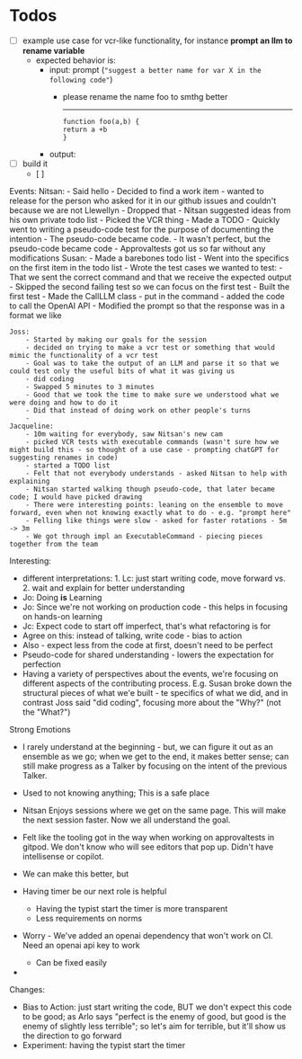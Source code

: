 # Todos

-   [ ] example use case for vcr-like functionality, for instance **prompt an llm to rename variable**
    -   expected behavior is:
        -   input: prompt (`"suggest a better name for var X in the following code"`)
            -   please rename the name foo to smthg better

                ---

                ```
                function foo(a,b) {
                return a +b
                }
                ```
        -   output:
-   [ ] build it
    -   [ ]


Events:
    Nitsan:
        - Said hello
        - Decided to find a work item
        - wanted to release for the person who asked for it in our github issues and couldn't because we are not Llewellyn
        - Dropped that
        - Nitsan suggested ideas from his own private todo list
        - Picked the VCR thing
        - Made a TODO
        - Quickly went to writing a pseudo-code test for the purpose of documenting the intention
        - The pseudo-code became code. 
        - It wasn't perfect, but the pseudo-code became code
        - Approvaltests got us so far without any modifications
    Susan:
        - Made a barebones todo list
        - Went into the specifics on the first item in the todo list
        - Wrote the test cases we wanted to test:
          - That we sent the correct command and that we receive the expected output
        - Skipped the second failing test so we can focus on the first test
        - Built the first test
        - Made the CallLLM class
        - put in the command
        - added the code to call the OpenAI API
        - Modified the prompt so that the response was in a format we like

    Joss:
        - Started by making our goals for the session
        - decided on trying to make a vcr test or something that would mimic the functionality of a vcr test
        - Goal was to take the output of an LLM and parse it so that we could test only the useful bits of what it was giving us
        - did coding
        - Swapped 5 minutes to 3 minutes
        - Good that we took the time to make sure we understood what we were doing and how to do it
        - Did that instead of doing work on other people's turns
        - 
    Jacqueline:
        - 10m waiting for everybody, saw Nitsan's new cam
        - picked VCR tests with executable commands (wasn't sure how we might build this - so thought of a use case - prompting chatGPT for suggesting renames in code)
        - started a TODO list
        - Felt that not everybody understands - asked Nitsan to help with explaining
        - Nitsan started walking though pseudo-code, that later became code; I would have picked drawing
        - There were interesting points: leaning on the ensemble to move forward, even when not knowing exactly what to do - e.g. "prompt here"
        - Felling like things were slow - asked for faster rotations - 5m -> 3m
        - We got through impl an ExecutableCommand - piecing pieces together from the team

Interesting:

- different interpretations: 1. Lc: just start writing code, move forward vs. 2. wait and explain for better understanding
- Jo: Doing **is** Learning
- Jo: Since we're not working on production code - this helps in focusing on hands-on learning
- Jc: Expect code to start off imperfect, that's what refactoring is for
- Agree on this: instead of talking, write code - bias to action
- Also - expect less from the code at first, doesn't need to be perfect
- Pseudo-code for shared understanding - lowers the expectation for perfection
- Having a variety of perspectives about the events, we're focusing on different aspects of the contributing process. E.g. Susan broke down the structural pieces of what we'e built - te specifics of what we did, and in contrast Joss said "did coding", focusing more about the "Why?" (not the "What?")

Strong Emotions

- I rarely understand at the beginning - but, we can figure it out as an ensemble as we go; when we get to the end, it makes better sense; can still make progress as a Talker by focusing on the intent of the previous Talker.
- Used to not knowing anything; This is a safe place

- Nitsan Enjoys sessions where we get on the same page. This will make the next session faster. Now we all understand the goal.

- Felt like the tooling got in the way when working on approvaltests in gitpod. We don't know who will see editors that pop up. Didn't have intellisense or copilot. 
- We can make this better, but 

- Having timer be our next role is helpful
  - Having the typist start the timer is more transparent
  - Less requirements on norms

- Worry - We've added an openai dependency that won't work on CI.  Need an openai api key to work
  - Can be fixed easily 

- 

Changes:

- Bias to Action: just start writing the code, BUT we don't expect this code to be good; as Arlo says "perfect is the enemy of good, but good is the enemy of slightly less terrible"; so let's aim for terrible, but it'll show us the direction to go forward
- Experiment: having the typist start the timer